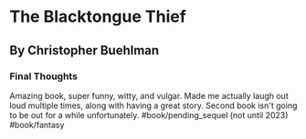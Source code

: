 # The Blacktongue Thief
## By Christopher Buehlman
### Final Thoughts
Amazing book, super funny, witty, and vulgar. Made me actually laugh out loud multiple times, along with having a great story.
Second book isn't going to be out for a while unfortunately.
#book/pending_sequel (not until 2023)
#book/fantasy 